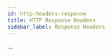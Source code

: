 ```yaml
---
id: http-headers-response
title: HTTP Response Headers
sidebar_label: Response Headers
---
```


...